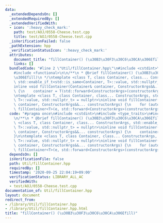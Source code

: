 ```yaml
---
data:
  _extendedDependsOn: []
  _extendedRequiredBy: []
  _extendedVerifiedWith:
  - icon: ':heavy_check_mark:'
    path: test/AOJ/0558-Cheese.test.cpp
    title: test/AOJ/0558-Cheese.test.cpp
  _isVerificationFailed: false
  _pathExtension: hpp
  _verificationStatusIcon: ':heavy_check_mark:'
  attributes:
    document_title: "fillContainer() (\u30B3\u30F3\u30C6\u30CA\u306Efill)"
    links: []
  bundledCode: "#line 2 \"Util/fillContainer.hpp\"\n#include <cstdint>\n#include <type_traits>\n\
    #include <functional>\n\n/**\n * @brief fillContainer() (\u30B3\u30F3\u30C6\u30CA\
    \u306Efill)\n */\ntemplate <class T, class Container, class... ConstructorArgs,\
    \ std::enable_if_t<std::is_same<Container, T>::value, std::nullptr_t> = nullptr>\n\
    inline void fillContainer(Container& container, ConstructorArgs&&... constructorArgs)\
    \ {\n    container = T(std::forward<ConstructorArgs>(constructorArgs)...);\n}\n\
    \ntemplate <class T, class Container, class... ConstructorArgs, std::enable_if_t<!std::is_same<Container,\
    \ T>::value, std::nullptr_t> = nullptr>\ninline void fillContainer(Container&\
    \ container, ConstructorArgs&&... constructorArgs) {\n    for (auto& e: container)\
    \ fillContainer<T>(e, std::forward<ConstructorArgs>(constructorArgs)...);\n}\n"
  code: "#pragma once\n#include <cstdint>\n#include <type_traits>\n#include <functional>\n\
    \n/**\n * @brief fillContainer() (\u30B3\u30F3\u30C6\u30CA\u306Efill)\n */\ntemplate\
    \ <class T, class Container, class... ConstructorArgs, std::enable_if_t<std::is_same<Container,\
    \ T>::value, std::nullptr_t> = nullptr>\ninline void fillContainer(Container&\
    \ container, ConstructorArgs&&... constructorArgs) {\n    container = T(std::forward<ConstructorArgs>(constructorArgs)...);\n\
    }\n\ntemplate <class T, class Container, class... ConstructorArgs, std::enable_if_t<!std::is_same<Container,\
    \ T>::value, std::nullptr_t> = nullptr>\ninline void fillContainer(Container&\
    \ container, ConstructorArgs&&... constructorArgs) {\n    for (auto& e: container)\
    \ fillContainer<T>(e, std::forward<ConstructorArgs>(constructorArgs)...);\n}\n"
  dependsOn: []
  isVerificationFile: false
  path: Util/fillContainer.hpp
  requiredBy: []
  timestamp: '2020-09-25 22:04:19+09:00'
  verificationStatus: LIBRARY_ALL_AC
  verifiedWith:
  - test/AOJ/0558-Cheese.test.cpp
documentation_of: Util/fillContainer.hpp
layout: document
redirect_from:
- /library/Util/fillContainer.hpp
- /library/Util/fillContainer.hpp.html
title: "fillContainer() (\u30B3\u30F3\u30C6\u30CA\u306Efill)"
---
```

